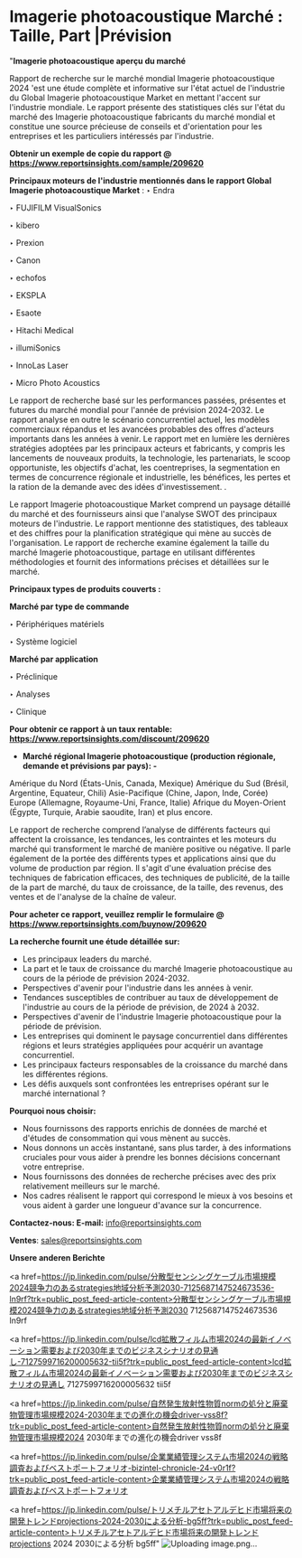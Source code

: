 # Imagerie photoacoustique Marché : Taille, Part |Prévision

"<strong>Imagerie photoacoustique aperçu du marché</strong>

Rapport de recherche sur le marché mondial Imagerie photoacoustique 2024 'est une étude complète et informative sur l'état actuel de l'industrie du Global Imagerie photoacoustique Market en mettant l'accent sur l'industrie mondiale. Le rapport présente des statistiques clés sur l'état du marché des Imagerie photoacoustique fabricants du marché mondial et constitue une source précieuse de conseils et d'orientation pour les entreprises et les particuliers intéressés par l'industrie.

<strong>Obtenir un exemple de copie du rapport @ <a href=https://www.reportsinsights.com/sample/209620>https://www.reportsinsights.com/sample/209620</a></strong>

<strong>Principaux moteurs de l'industrie mentionnés dans le rapport Global Imagerie photoacoustique Market</strong> :
‣ Endra

‣ FUJIFILM VisualSonics

‣ kibero

‣ Prexion

‣ Canon

‣ echofos

‣ EKSPLA

‣ Esaote

‣ Hitachi Medical

‣ illumiSonics

‣ InnoLas Laser

‣ Micro Photo Acoustics

Le rapport de recherche basé sur les performances passées, présentes et futures du marché mondial pour l'année de prévision 2024-2032. Le rapport analyse en outre le scénario concurrentiel actuel, les modèles commerciaux répandus et les avancées probables des offres d'acteurs importants dans les années à venir. Le rapport met en lumière les dernières stratégies adoptées par les principaux acteurs et fabricants, y compris les lancements de nouveaux produits, la technologie, les partenariats, le scoop opportuniste, les objectifs d'achat, les coentreprises, la segmentation en termes de concurrence régionale et industrielle, les bénéfices, les pertes et la ration de la demande avec des idées d'investissement. .

Le rapport Imagerie photoacoustique Market comprend un paysage détaillé du marché et des fournisseurs ainsi que l'analyse SWOT des principaux moteurs de l'industrie. Le rapport mentionne des statistiques, des tableaux et des chiffres pour la planification stratégique qui mène au succès de l'organisation. Le rapport de recherche examine également la taille du marché Imagerie photoacoustique, partage en utilisant différentes méthodologies et fournit des informations précises et détaillées sur le marché.

<strong>Principaux types de produits couverts :</strong>

<strong>Marché par type de commande</strong>

‣ Périphériques matériels

‣ Système logiciel

<strong>Marché par application</strong>

‣ Préclinique

‣ Analyses

‣ Clinique

<strong>Pour obtenir ce rapport à un taux rentable: <a href=https://www.reportsinsights.com/discount/209620>https://www.reportsinsights.com/discount/209620</a></strong>
<ul>
  <li><strong>Marché régional Imagerie photoacoustique (production régionale, demande et prévisions par pays): -</strong></li>
</ul>
Amérique du Nord (États-Unis, Canada, Mexique)
Amérique du Sud (Brésil, Argentine, Equateur, Chili)
Asie-Pacifique (Chine, Japon, Inde, Corée)
Europe (Allemagne, Royaume-Uni, France, Italie)
Afrique du Moyen-Orient (Égypte, Turquie, Arabie saoudite, Iran) et plus encore.

Le rapport de recherche comprend l’analyse de différents facteurs qui affectent la croissance, les tendances, les contraintes et les moteurs du marché qui transforment le marché de manière positive ou négative. Il parle également de la portée des différents types et applications ainsi que du volume de production par région. Il s'agit d'une évaluation précise des techniques de fabrication efficaces, des techniques de publicité, de la taille de la part de marché, du taux de croissance, de la taille, des revenus, des ventes et de l'analyse de la chaîne de valeur.

<strong>Pour acheter ce rapport, veuillez remplir le formulaire @   <a href=https://www.reportsinsights.com/buynow/209620>https://www.reportsinsights.com/buynow/209620</a></strong>

<strong>La recherche fournit une étude détaillée sur:</strong>
<ul>
  <li>Les principaux leaders du marché.</li>
  <li>La part et le taux de croissance du marché Imagerie photoacoustique au cours de la période de prévision 2024-2032.</li>
  <li>Perspectives d'avenir pour l'industrie dans les années à venir.</li>
  <li>Tendances susceptibles de contribuer au taux de développement de l'industrie au cours de la période de prévision, de 2024 à 2032.</li>
  <li>Perspectives d'avenir de l'industrie Imagerie photoacoustique pour la période de prévision.</li>
  <li>Les entreprises qui dominent le paysage concurrentiel dans différentes régions et leurs stratégies appliquées pour acquérir un avantage concurrentiel.</li>
  <li>Les principaux facteurs responsables de la croissance du marché dans les différentes régions.</li>
  <li>Les défis auxquels sont confrontées les entreprises opérant sur le marché international ?</li>
</ul>
<strong>Pourquoi nous choisir:</strong>
<ul>
  <li>Nous fournissons des rapports enrichis de données de marché et d'études de consommation qui vous mènent au succès.</li>
  <li>Nous donnons un accès instantané, sans plus tarder, à des informations cruciales pour vous aider à prendre les bonnes décisions concernant votre entreprise.</li>
  <li>Nous fournissons des données de recherche précises avec des prix relativement meilleurs sur le marché.</li>
  <li>Nos cadres réalisent le rapport qui correspond le mieux à vos besoins et vous aident à garder une longueur d'avance sur la concurrence.</li>
</ul>
<strong>Contactez-nous:
</strong><strong>E-mail:</strong> <a href=mailto:info@reportsinsights.com>info@reportsinsights.com</a>

<strong>Ventes</strong>: <a href=mailto:sales@reportsinsights.com>sales@reportsinsights.com</a>

<strong>Unsere anderen Berichte</strong>

<a href=https://jp.linkedin.com/pulse/分散型センシングケーブル市場規模2024競争力のあるstrategies地域分析予測2030-7125687147524673536-ln9rf?trk=public_post_feed-article-content>分散型センシングケーブル市場規模2024競争力のあるstrategies地域分析予測2030 7125687147524673536 ln9rf</a>

<a href=https://jp.linkedin.com/pulse/lcd拡散フィルム市場2024の最新イノベーション需要および2030年までのビジネスシナリオの見通し-7127599716200005632-tii5f?trk=public_post_feed-article-content>lcd拡散フィルム市場2024の最新イノベーション需要および2030年までのビジネスシナリオの見通し 7127599716200005632 tii5f</a>

<a href=https://jp.linkedin.com/pulse/自然発生放射性物質normの処分と廃棄物管理市場規模2024-2030年までの進化の機会driver-vss8f?trk=public_post_feed-article-content>自然発生放射性物質normの処分と廃棄物管理市場規模2024 2030年までの進化の機会driver vss8f</a>

<a href=https://jp.linkedin.com/pulse/企業業績管理システム市場2024の戦略調査およびベストポートフォリオ-bizintel-chronicle-24-v0r1f?trk=public_post_feed-article-content>企業業績管理システム市場2024の戦略調査およびベストポートフォリオ</a>

<a href=https://jp.linkedin.com/pulse/トリメチルアセトアルデヒド市場将来の開発トレンドprojections-2024-2030による分析-bg5ff?trk=public_post_feed-article-content>トリメチルアセトアルデヒド市場将来の開発トレンドprojections 2024 2030による分析 bg5ff</a>"
![Uploading image.png…]()
